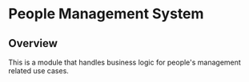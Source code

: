 # People Management System

## Overview
This is a module that handles business logic for people's management related use cases.

